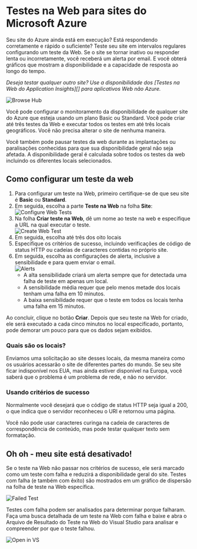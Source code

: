 ﻿<properties title="How to create web test" pageTitle="Como criar um teste na Web" description="Aprenda a criar testes da web no Azure." authors="awills" manager="kamrani" />

<tags ms.service="application-insights" ms.workload="tbd" ms.tgt_pltfrm="ibiza" ms.devlang="na" ms.topic="article" ms.date="2014-09-29" ms.author="awills"  />

# Testes na Web para sites do Microsoft Azure
Seu site do Azure ainda está em execução? Está respondendo corretamente e rápido o suficiente? Teste seu site em intervalos regulares configurando um teste da Web. Se o site se tornar inativo ou responder lenta ou incorretamente, você receberá um alerta por email. E você obterá gráficos que mostram a disponibilidade e a capacidade de resposta ao longo do tempo.  

*Deseja testar qualquer outro site? Use a disponibilidade dos [Testes na Web do Application Insights][] para aplicativos Web não Azure.*

![Browse Hub](./media/insights-create-web-tests/Inisghts_WebTestBlade.png)

Você pode configurar o monitoramento da disponibilidade de qualquer site do Azure que esteja usando um plano Basic ou Standard.  Você pode criar até três testes da Web e executar todos os testes em até três locais geográficos. Você não precisa alterar o site de nenhuma maneira.

Você também pode pausar testes da web durante as implantações ou paralisações conhecidas para que sua disponibilidade geral não seja afetada.  A disponibilidade geral é calculada sobre todos os testes da web incluindo os diferentes locais selecionados.

## Como configurar um teste da web
1. Para configurar um teste na Web, primeiro certifique-se de que seu site é **Basic** ou **Standard**.
2. Em seguida, escolha a parte **Teste na Web** na folha **Site**:  
    ![Configure Web Tests](./media/insights-create-web-tests/Insights_ConfigurePart.png)
3. Na folha **Criar teste na Web**, dê um nome ao teste na web e especifique a URL na qual executar o teste.  
    ![Create Web Test](./media/insights-create-web-tests/Insights_CreateTest.png)
4. Em seguida, escolha até três dos oito locais
5. Especifique os critérios de sucesso, incluindo verificações de código de status HTTP ou cadeias de caracteres contidas no próprio site.
6. Em seguida, escolha as configurações de alerta, inclusive a sensibilidade e para quem enviar o email.  
    ![Alerts](./media/insights-create-web-tests/Inisghts_AlertCreation.png)
    - A alta sensibilidade criará um alerta sempre que for detectada uma falha de teste em apenas um local.
    - A sensibilidade média requer que pelo menos metade dos locais tenham uma falha em 10 minutos.
    - A baixa sensibilidade requer que o teste em todos os locais tenha uma falha em 15 minutos.

Ao concluir, clique no botão **Criar**. Depois que seu teste na Web for criado, ele será executado a cada cinco minutos no local especificado, portanto, pode demorar um pouco para que os dados sejam exibidos.

### Quais são os locais?
Enviamos uma solicitação ao site desses locais, da mesma maneira como os usuários acessarão o site de diferentes partes do mundo. Se seu site ficar indisponível nos EUA, mas ainda estiver disponível na Europa, você saberá que o problema é um problema de rede, e não no servidor.

### Usando critérios de sucesso
Normalmente você desejará que o código de status HTTP seja igual a 200, o que indica que o servidor reconheceu o URI e retornou uma página.

Você não pode usar caracteres curinga na cadeia de caracteres de correspondência de conteúdo, mas pode testar qualquer texto sem formatação.

## Oh oh - meu site está desativado!
Se o teste na Web não passar nos critérios de sucesso, ele será marcado como um teste com falha e reduzirá a disponibilidade geral do site. Testes com falha (e também com êxito) são mostrados em um gráfico de dispersão na folha de teste na Web específica.  

![Failed Test](./media/insights-create-web-tests/Insights_FailedWebTest.png)

Testes com falha podem ser analisados para determinar porque falharam.  Faça uma busca detalhada de um teste na Web com falha e baixe e abra o Arquivo de Resultado do Teste na Web do Visual Studio para analisar e compreender por que o teste falhou.

![Open in VS](./media/insights-create-web-tests/Insights_OpenInVS.png)

[availability]: ../app-insights-monitor-web-app-availability/

